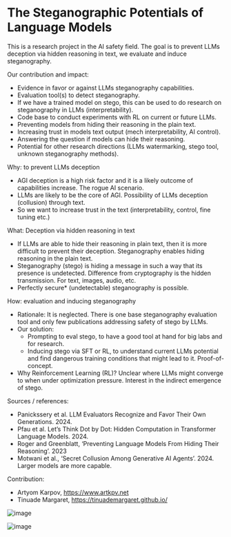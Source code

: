 # The Steganographic Potentials of Language Models

This is a research project in the AI safety field. The goal is to prevent LLMs deception via hidden reasoning in text, we evaluate and induce steganography.

Our contribution and impact:

- Evidence in favor or against LLMs steganography capabilities.
- Evaluation tool(s) to detect steganography.
- If we have a trained model on stego, this can be used to do research on steganography in LLMs (interpretability).
- Code base to conduct experiments with RL on current or future LLMs.
- Preventing models from hiding their reasoning in the plain text.
- Increasing trust in models text output (mech interpretability, AI control).
- Answering the question if models can hide their reasoning.
- Potential for other research directions (LLMs watermarking, stego tool, unknown steganography methods).


Why: to prevent LLMs deception

- AGI deception is a high risk factor and it is a likely outcome of capabilities increase. The rogue AI scenario.
- LLMs are likely to be the core of AGI.  Possibility of LLMs deception (collusion) through text.
- So we want to increase trust in the text (interpretability, control, fine tuning etc.) 

What: Deception via hidden reasoning in text

- If LLMs are able to hide their reasoning in plain text, then it is more difficult to prevent  their deception. Steganography enables hiding reasoning in the plain text.
- Steganography (stego) is hiding a message in such a way that its presence is undetected. Difference from cryptography is the hidden transmission. For text, images, audio, etc.
- Perfectly secure* (undetectable) steganography is possible.

How: evaluation and inducing steganography

- Rationale: It is neglected. There is one base steganography evaluation tool and only few publications addressing safety of stego by LLMs.
- Our solution: 
  - Prompting to eval stego, to have a good tool at hand for big labs and for research.
  - Inducing stego via SFT or RL, to understand current LLMs potential and find dangerous training conditions that might lead to it. Proof-of-concept.
- Why Reinforcement Learning (RL)? Unclear where LLMs might converge to when under optimization pressure. Interest in the indirect emergence of stego.


Sources / references:

- Panickssery et al. LLM Evaluators Recognize and Favor Their Own Generations. 2024.
- Pfau et al. Let’s Think Dot by Dot: Hidden Computation in Transformer Language Models. 2024.
- Roger and Greenblatt, ‘Preventing Language Models From Hiding Their Reasoning’. 2023
- Motwani et al., ‘Secret Collusion Among Generative AI Agents’. 2024. Larger models are more capable.

Contribution:

- Artyom Karpov, https://www.artkpv.net
- Tinuade Margaret, https://tinuademargaret.github.io/

![image](https://github.com/user-attachments/assets/b62d2e3a-acd0-4411-b8f8-e6370a1a0730)

![image](https://github.com/user-attachments/assets/45299670-8cd2-4d31-b642-6828293638fe)

